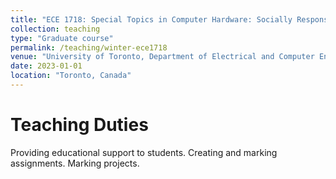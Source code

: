 ```yaml
---
title: "ECE 1718: Special Topics in Computer Hardware: Socially Responsible Computing"
collection: teaching
type: "Graduate course"
permalink: /teaching/winter-ece1718
venue: "University of Toronto, Department of Electrical and Computer Engineering"
date: 2023-01-01
location: "Toronto, Canada"
---
```


Teaching Duties
======

Providing educational support to students. Creating and marking assignments. Marking projects.
